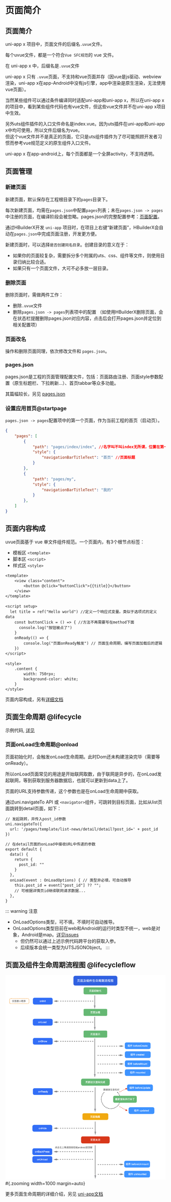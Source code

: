 # 页面简介

## 页面简介

uni-app x 项目中，页面文件的后缀名`.uvue`文件。

每个uvue文件，都是一个符合`Vue SFC规范`的 vue 文件。

在 uni-app x 中，后缀名是`.uvue`文件

uni-app x 只有 `.uvue`页面，不支持和vue页面并存（因vue是js驱动、webview渲染，uni-app x在app-Android中没有js引擎，app中渲染是原生渲染，无法使用vue页面）。

当然某些组件可以通过条件编译同时适配uni-app和uni-app x，所以在uni-app x的项目中，看到某些组件代码也有vue文件，但这些vue文件并不在uni-app x项目中生效。

另外uts组件插件的入口文件命名是index.vue。因为uts插件在uni-app和uni-app x中均可使用，所以文件后缀名为vue。\
但这个vue文件并不是真正的页面，它只是uts组件插件为了尽可能照顾开发者习惯而参考vue规范定义的原生组件入口文件。

uni-app x 在app-android上，每个页面都是一个全屏activity，不支持透明。

## 页面管理

### 新建页面

新建页面，默认保存在工程根目录下的`pages`目录下。

每次新建页面，均需在`pages.json`中配置`pages`列表；未在`pages.json -> pages` 中注册的页面，在编译阶段会被忽略。pages.json的完整配置参考：[页面配置](./collocation/pagesjson.md)。

通过HBuilderX开发 `uni-app` 项目时，在项目上右键“新建页面”，HBuilderX会自动在`pages.json`中完成页面注册，开发更方便。
<!-- 
同时，HBuilderX 还内置了常用的页面模板，选择这些模板，可以大幅提升开发效率。

<div>
<img src="https://qiniu-web-assets.dcloud.net.cn/unidoc/zh/pages-add-02.png" style="max-width:450px"></img>
</div>
 -->
新建页面时，可以选择`是否创建同名目录`。创建目录的意义在于：

- 如果你的页面较复杂，需要拆分多个附属的uts、css、组件等文件，则使用目录归纳比较合适。
- 如果只有一个页面文件，大可不必多放一层目录。

### 删除页面

删除页面时，需做两件工作：

- 删除`.uvue`文件
- 删除`pages.json -> pages`列表项中的配置 （如使用HBuilderX删除页面，会在状态栏提醒删除pages.json对应内容，点击后会打开pages.json并定位到相关配置项）

### 页面改名

操作和删除页面同理，依次修改文件和 `pages.json`。

### pages.json

pages.json是工程的页面管理配置文件，包括：页面路由注册、页面style参数配置（原生标题栏、下拉刷新...）、首页tabbar等众多功能。

其篇幅较长，另见 [pages.json](./collocation/pagesjson.md)

### 设置应用首页@startpage

`pages.json -> pages`配置项中的第一个页面，作为当前工程的首页（启动页）。

```json
{
	"pages": [
		{
			"path": "pages/index/index", //名字叫不叫index无所谓，位置在第一个，就是首页
			"style": {
				"navigationBarTitleText": "首页" //页面标题
			}
		},
		{
			"path": "pages/my",
			"style": {
				"navigationBarTitleText": "我的"
			}
		},
	]
}
```

## 页面内容构成

uvue页面基于 vue 单文件组件规范。一个页面内，有3个根节点标签：

- 模板区 `<template>`
- 脚本区 `<script>`
- 样式区 `<style>`

```vue
<template>
	<view class="content">
		<button @click="buttonClick">{{title}}</button>
	</view>
</template>

<script setup>
  let title = ref("Hello world") //定义一个响应式变量。类似于选项式的定义data
	const buttonClick = () => { //方法不再需要写在method下面
	  console.log("按钮被点了")
	}
	onReady(() => {
		console.log("页面onReady触发") // 页面生命周期，编写页面加载后的逻辑
	})
</script>

<style>
	.content {
		width: 750rpx;
		background-color: white;
	}
</style>
```

页面内容构成，另有[详细文档](./vue/README.md)

## 页面生命周期 @lifecycle

<!-- PAGEINSTANCE.lifeCycle.compatibility -->

示例代码, [详见](./vue/README.md#lifecycle-options)

### 页面onLoad生命周期@onload

页面初始化时，会触发onLoad生命周期。此时Dom还未构建渲染完毕（需要等onReady）。

所以onLoad页面常见的用途是开始联网取数，由于联网是异步的，在onLoad发起联网，等到获取到服务器数据后，也就可以更新到data上了。

页面的URL支持参数传递，这个参数也是在onLoad生命周期中获取。

通过uni.navigateTo API 或 `<navigator>`组件，可跳转到目标页面，比如从list页面跳转到detail页面，如下：

```uts
// 发起跳转，并传入post_id参数
uni.navigateTo({
  url: '/pages/template/list-news/detail/detail?post_id=' + post_id
})
```

```uts
// 在detail页面的onLoad中接收URL中传递的参数
export default {
  data() {
    return {
      post_id: ""
    }
  },
  onLoad(event : OnLoadOptions) { // 类型非必填，可自动推导
    this.post_id = event["post_id"] ?? "";
    // 可根据详情页id继续联网请求数据...
  },
}
```

::: warning 注意
- OnLoadOptions类型，可不填。不填时可自动推导。
- OnLoadOptions类型目前在web和Android的运行时类型不统一，web是对象，Android是map。[详见issues](https://issues.dcloud.net.cn/pages/issues/detail?id=967)
  - 但仍然可以通过上述示例代码跨平台的获取入参。
  - 后续版本会统一类型为UTSJSONObject。
:::


## 页面及组件生命周期流程图 @lifecycleflow

![](./static/uni-app-lifecycle-vue3.png)#{.zooming width=1000 margin=auto}


更多页面生命周期的详细介绍，另见 [uni-app文档](https://uniapp.dcloud.net.cn/tutorial/page.html)